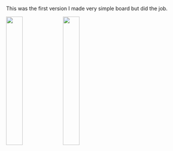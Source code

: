 This was the first version I made very simple board but did the job.

<img src="https://github.com/brianreboot/brian-pico-breakout/blob/main/Version%201/3D%20Renderings/front.png" height=30% width=30% >
<img src="https://github.com/brianreboot/brian-pico-breakout/blob/main/Version%201/3D%20Renderings/back.png" height=30% width=30% >
